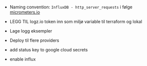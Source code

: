 - Naming convention: `InfluxDB - http_server_requests` i følge [micrometers.io](https://micrometer.io/docs/concepts#_timers)


- LEGG TIL logz.io token inn som miljø variable til terraform og lokal
- Lage logg eksempler
- Deploy til flere providers
- add status key to google cloud secrets
- enable influx